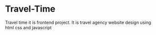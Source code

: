# Travel-Time
Travel time it is frontend project. It is travel agency website design using html css and javascript
